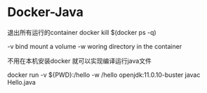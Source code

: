 # Docker-Java

退出所有运行的container
docker kill $(docker ps -q)

-v bind mount a volume -w woring directory in the container

不用在本机安装docker 就可以实现编译运行java文件

docker run -v ${PWD}:/hello -w /hello openjdk:11.0.10-buster javac Hello.java
